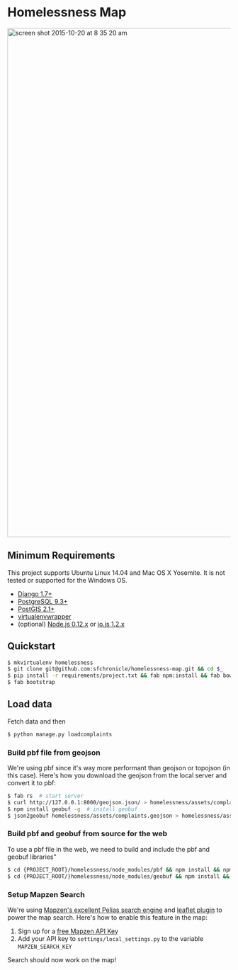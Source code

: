 # Homelessness Map
<img width="1150" alt="screen shot 2015-10-20 at 8 35 20 am" src="https://cloud.githubusercontent.com/assets/856628/10612447/b8c2fe22-7705-11e5-8443-f58100f2aee3.png">

## Minimum Requirements
This project supports Ubuntu Linux 14.04 and Mac OS X Yosemite. It is not tested or supported for the Windows OS.

- [Django 1.7+](https://www.djangoproject.com/)
- [PostgreSQL 9.3+](http://www.postgresql.org/)
- [PostGIS 2.1+](http://postgis.net/)
- [virtualenvwrapper](http://virtualenvwrapper.readthedocs.org/en/latest/)
- (optional) [Node.js 0.12.x](http://nodejs.org/) or [io.js 1.2.x](https://iojs.org/en/index.html)

## Quickstart
```bash
$ mkvirtualenv homelessness
$ git clone git@github.com:sfchronicle/homelessness-map.git && cd $_
$ pip install -r requirements/project.txt && fab npm:install && fab bower:install
$ fab bootstrap
```

## Load data

Fetch data and then
```bash
$ python manage.py loadcomplaints
```

### Build pbf file from geojson

We're using pbf since it's way more performant than geojson or topojson (in this case). Here's how you download the geojson from the local server and convert it to pbf:  

```bash
$ fab rs  # start server
$ curl http://127.0.0.1:8000/geojson.json/ > homelessness/assets/complaints.geojson  # download geojson
$ npm install geobuf -g  # install geobuf
$ json2geobuf homelessness/assets/complaints.geojson > homelessness/assets/complaints.pbf #=> complaints.pbf convert JSON to pbf file
```

### Build pbf and geobuf from source for the web

To use a pbf file in the web, we need to build and include the pbf and geobuf libraries"

```bash
$ cd {PROJECT_ROOT}/homelessness/node_modules/pbf && npm install && npm run build-dev && cp dist/pbf-dev.js ../../assets/scripts/  # building browser version of pbf and copy file to assets
$ cd {PROJECT_ROOT/}homelessness/node_modules/geobuf && npm install && npm run build-dev && cp dist/geobuf-dev.js ../../assets/scripts/  # building browser version of geobuf and copy file to assets
```

### Setup Mapzen Search

We're using [Mapzen's excellent Pelias search engine](https://mapzen.com/projects/search) and [leaflet plugin](https://github.com/pelias/leaflet-geocoder) to power the map search. Here's how to enable this feature in the map:

1. Sign up for a [free Mapzen API Key](https://mapzen.com/developers)
2. Add your API key to `settings/local_settings.py` to the variable `MAPZEN_SEARCH_KEY`

Search should now work on the map!
